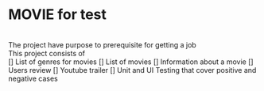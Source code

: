# MOVIE for test
<br/>
The project have purpose to prerequisite for getting a job
<br/>
This project consists of
<br/>
[] List of genres for movies
[] List of movies
[] Information about a movie
[] Users review
[] Youtube trailer
[] Unit and UI Testing that cover positive and negative cases
